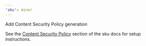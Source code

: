 ```yaml
---
'sku': minor
---
```


Add Content Security Policy generation

See the [Content Security Policy](https://seek-oss.github.io/sku/#/./docs/csp) section of the sku docs for setup instructions.